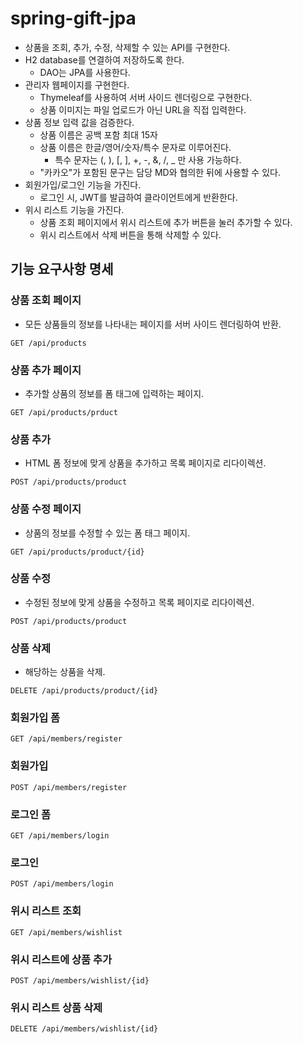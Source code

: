 # spring-gift-jpa

- 상품을 조회, 추가, 수정, 삭제할 수 있는 API를 구현한다.
- H2 database를 연결하여 저장하도록 한다.
	- DAO는 JPA를 사용한다.
- 관리자 웹페이지를 구현한다.
	- Thymeleaf를 사용하여 서버 사이드 렌더링으로 구현한다.
	- 상품 이미지는 파일 업로드가 아닌 URL을 직접 입력한다.
- 상품 정보 입력 값을 검증한다.
	- 상품 이름은 공백 포함 최대 15자
	- 상품 이름은 한글/영어/숫자/특수 문자로 이루어진다.
		- 특수 문자는 (, ), [, ], +, -, &, /, _ 만 사용 가능하다.
	- "카카오"가 포함된 문구는 담당 MD와 협의한 뒤에 사용할 수 있다.	
- 회원가입/로그인 기능을 가진다.
	- 로그인 시, JWT를 발급하여 클라이언트에게 반환한다.
- 위시 리스트 기능을 가진다.
	- 상품 조회 페이지에서 위시 리스트에 추가 버튼을 눌러 추가할 수 있다.
	- 위시 리스트에서 삭제 버튼을 통해 삭제할 수 있다.

## 기능 요구사항 명세
### 상품 조회 페이지
- 모든 상품들의 정보를 나타내는 페이지를 서버 사이드 렌더링하여 반환.
```
GET /api/products
```
### 상품 추가 페이지
- 추가할 상품의 정보를 폼 태그에 입력하는 페이지.
```
GET /api/products/prduct
```

### 상품 추가
- HTML 폼 정보에 맞게 상품을 추가하고 목록 페이지로 리다이렉션.
```
POST /api/products/product
```

### 상품 수정 페이지
- 상품의 정보를 수정할 수 있는 폼 태그 페이지.
```
GET /api/products/product/{id}
```


### 상품 수정
- 수정된 정보에 맞게 상품을 수정하고 목록 페이지로 리다이렉션.
```
POST /api/products/product
```

### 상품 삭제
- 해당하는 상품을 삭제.
```
DELETE /api/products/product/{id}
```
### 회원가입 폼
```
GET /api/members/register
```

### 회원가입
```
POST /api/members/register
```
### 로그인 폼
```
GET /api/members/login
```
### 로그인
```
POST /api/members/login
```
### 위시 리스트 조회
```
GET /api/members/wishlist
```
### 위시 리스트에 상품 추가
```
POST /api/members/wishlist/{id}
```

### 위시 리스트 상품 삭제
```
DELETE /api/members/wishlist/{id}
```

